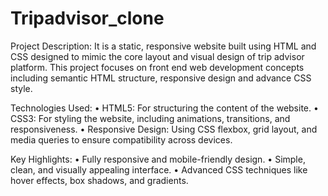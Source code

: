 # Tripadvisor_clone
Project Description:
It is a static, responsive website built using HTML and CSS designed to mimic the core layout and visual design of trip advisor platform.
This project focuses on front end web development concepts including semantic HTML structure, responsive design and advance CSS style.

Technologies Used:
• HTML5: For structuring the content of the website.
• CSS3: For styling the website, including animations, transitions, and responsiveness.
• Responsive Design: Using CSS flexbox, grid layout, and media queries to ensure compatibility across devices.

Key Highlights:
• Fully responsive and mobile-friendly design.
• Simple, clean, and visually appealing interface.
• Advanced CSS techniques like hover effects, box shadows, and gradients.

